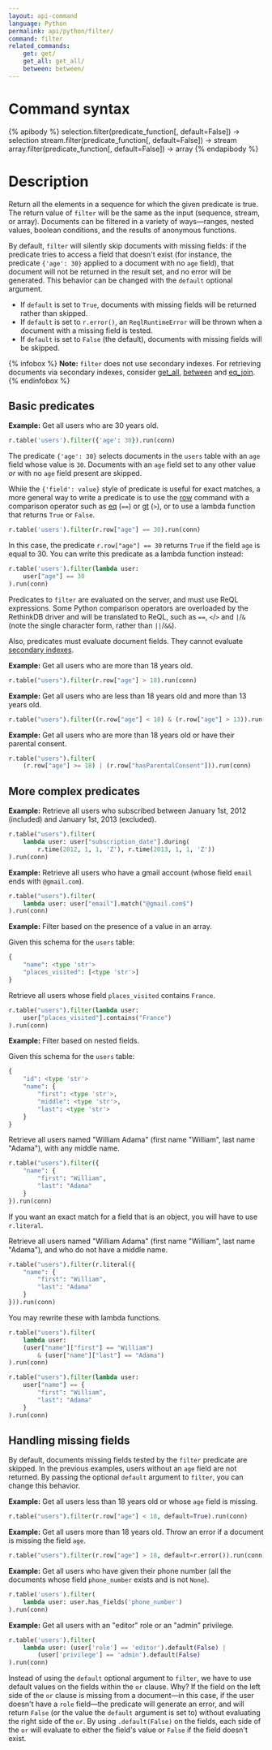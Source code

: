 ```yaml
---
layout: api-command
language: Python
permalink: api/python/filter/
command: filter
related_commands:
    get: get/
    get_all: get_all/
    between: between/
---
```


# Command syntax #

{% apibody %}
selection.filter(predicate_function[, default=False]) &rarr; selection
stream.filter(predicate_function[, default=False]) &rarr; stream
array.filter(predicate_function[, default=False]) &rarr; array
{% endapibody %}

# Description #

Return all the elements in a sequence for which the given predicate is true. The return value of `filter` will be the same as the input (sequence, stream, or array). Documents can be filtered in a variety of ways&mdash;ranges, nested values, boolean conditions, and the results of anonymous functions.

By default, `filter` will silently skip documents with missing fields: if the predicate tries to access a field that doesn't exist (for instance, the predicate `{'age': 30}` applied to a document with no `age` field), that document will not be returned in the result set, and no error will be generated. This behavior can be changed with the `default` optional argument.

* If `default` is set to `True`, documents with missing fields will be returned rather than skipped.
* If `default` is set to `r.error()`, an `ReqlRuntimeError` will be thrown when a document with a missing field is tested.
* If `default` is set to `False` (the default), documents with missing fields will be skipped.

{% infobox %}
__Note:__ `filter` does not use secondary indexes. For retrieving documents via secondary indexes, consider [get_all](/api/python/get_all/), [between](/api/python/between/) and [eq_join](/api/python/eq_join/).
{% endinfobox %}

## Basic predicates ##

__Example:__ Get all users who are 30 years old.


```py
r.table('users').filter({'age': 30}).run(conn)
```

The predicate `{'age': 30}` selects documents in the `users` table with an `age` field whose value is `30`. Documents with an `age` field set to any other value *or* with no `age` field present are skipped.

<!-- stop -->

While the `{'field': value}` style of predicate is useful for exact matches, a more general way to write a predicate is to use the [row](/api/python/row) command with a comparison operator such as [eq](/api/python/eq) (`==`) or [gt](/api/python/gt) (`>`), or to use a lambda function that returns `True` or `False`.

```py
r.table('users').filter(r.row["age"] == 30).run(conn)
```

In this case, the predicate `r.row["age"] == 30` returns `True` if the field `age` is equal to 30. You can write this predicate as a lambda function instead:

```py
r.table('users').filter(lambda user:
    user["age"] == 30
).run(conn)
```

Predicates to `filter` are evaluated on the server, and must use ReQL expressions. Some Python comparison operators are overloaded by the RethinkDB driver and will be translated to ReQL, such as `==`, `<`/`>` and `|`/`&` (note the single character form, rather than `||`/`&&`).

Also, predicates must evaluate document fields. They cannot evaluate [secondary indexes](/docs/secondary-indexes/).

__Example:__ Get all users who are more than 18 years old.

```py
r.table("users").filter(r.row["age"] > 18).run(conn)
```

__Example:__ Get all users who are less than 18 years old and more than 13 years old.

```py
r.table("users").filter((r.row["age"] < 18) & (r.row["age"] > 13)).run(conn)
```

__Example:__ Get all users who are more than 18 years old or have their parental consent.

```py
r.table("users").filter(
    (r.row["age"] >= 18) | (r.row["hasParentalConsent"])).run(conn)
```

## More complex predicates ##

__Example:__ Retrieve all users who subscribed between January 1st, 2012
(included) and January 1st, 2013 (excluded).

```py
r.table("users").filter(
    lambda user: user["subscription_date"].during(
        r.time(2012, 1, 1, 'Z'), r.time(2013, 1, 1, 'Z'))
).run(conn)
```

__Example:__ Retrieve all users who have a gmail account (whose field `email` ends with `@gmail.com`).

```py
r.table("users").filter(
    lambda user: user["email"].match("@gmail.com$")
).run(conn)
```

__Example:__ Filter based on the presence of a value in an array.

Given this schema for the `users` table:

```py
{
    "name": <type 'str'>
    "places_visited": [<type 'str'>]
}
```

Retrieve all users whose field `places_visited` contains `France`.

```py
r.table("users").filter(lambda user:
    user["places_visited"].contains("France")
).run(conn)
```

__Example:__ Filter based on nested fields.

Given this schema for the `users` table:

```py
{
    "id": <type 'str'>
    "name": {
        "first": <type 'str'>,
        "middle": <type 'str'>,
        "last": <type 'str'>
    }
}
```

Retrieve all users named "William Adama" (first name "William", last name
"Adama"), with any middle name.


```py
r.table("users").filter({
    "name": {
        "first": "William",
        "last": "Adama"
    }
}).run(conn)
```

If you want an exact match for a field that is an object, you will have to use `r.literal`.

Retrieve all users named "William Adama" (first name "William", last name
"Adama"), and who do not have a middle name.

```py
r.table("users").filter(r.literal({
    "name": {
        "first": "William",
        "last": "Adama"
    }
})).run(conn)
```

You may rewrite these with lambda functions.

```py
r.table("users").filter(
    lambda user:
    (user["name"]["first"] == "William")
        & (user["name"]["last"] == "Adama")
).run(conn)
```

```py
r.table("users").filter(lambda user:
    user["name"] == {
        "first": "William",
        "last": "Adama"
    }
).run(conn)
```

## Handling missing fields ##

By default, documents missing fields tested by the `filter` predicate are skipped. In the previous examples, users without an `age` field are not returned. By passing the optional `default` argument to `filter`, you can change this behavior.

__Example:__ Get all users less than 18 years old or whose `age` field is missing.

```py
r.table("users").filter(r.row["age"] < 18, default=True).run(conn)
```

__Example:__ Get all users more than 18 years old. Throw an error if a
document is missing the field `age`.

```py
r.table("users").filter(r.row["age"] > 18, default=r.error()).run(conn)
```

__Example:__ Get all users who have given their phone number (all the documents whose field `phone_number` exists and is not `None`).

```py
r.table('users').filter(
    lambda user: user.has_fields('phone_number')
).run(conn)
```

__Example:__ Get all users with an "editor" role or an "admin" privilege.

```py
r.table('users').filter(
    lambda user: (user['role'] == 'editor').default(False) |
        (user['privilege'] == 'admin').default(False)
).run(conn)
```

Instead of using the `default` optional argument to `filter`, we have to use default values on the fields within the `or` clause. Why? If the field on the left side of the `or` clause is missing from a document&mdash;in this case, if the user doesn't have a `role` field&mdash;the predicate will generate an error, and will return `False` (or the value the `default` argument is set to) without evaluating the right side of the `or`. By using `.default(False)` on the fields, each side of the `or` will evaluate to either the field's value or `False` if the field doesn't exist.
